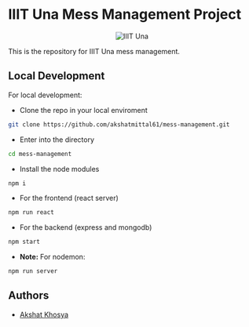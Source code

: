 # IIIT Una Mess Management Project

<p align="center">
<img src="/blob/main/utils/iiitulogo.png?raw=true" alt="IIIT Una" />
</p>

This is the repository for IIIT Una mess management.

## Local Development

For local development:

-   Clone the repo in your local enviroment

```sh
git clone https://github.com/akshatmittal61/mess-management.git
```

-   Enter into the directory

```sh
cd mess-management
```

-   Install the node modules

```sh
npm i
```

-   For the frontend (react server)

```sh
npm run react
```

-   For the backend (express and mongodb)

```sh
npm start
```

-   **Note:** For nodemon:

```sh
npm run server
```

## Authors


-   [Akshat Khosya](https://github.com/akshat-khosya)
